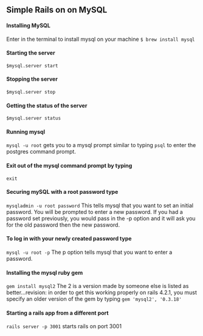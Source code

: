## Simple Rails on on MySQL

#### Installing MySQL  
Enter in the terminal to install mysql on your machine
 ```$ brew install mysql```

#### Starting the server
 ```$mysql.server start```

#### Stopping the server
  ```$mysql.server stop```

#### Getting the status of the server
 ```$mysql.server status```

#### Running mysql
 ```mysql -u root```
 gets you to a mysql prompt similar to typing ```psql``` to enter the postgres command prompt.

#### Exit out of the mysql command prompt by typing
  ```exit```

#### Securing mySQL with a root password type
 ```mysqladmin -u root password```
 This tells mysql that you want to set an initial password. You will be prompted to enter a new password. If you had a password set previously, you would pass in the -p option and it will ask you for the old password then the new password.

#### To log in with your newly created password type
 ```mysql -u root -p```
 The p option tells mysql that you want to enter a password.

#### Installing the mysql ruby gem
 ```gem install mysql2```
 The 2 is a version made by someone else is listed as better...revision: in order to get this working properly on rails 4.2.1, you must specify an older version of the gem by typing ```gem 'mysql2', '0.3.18'```


#### Starting a rails app from a different port
```rails server -p 3001```
starts rails on port 3001
